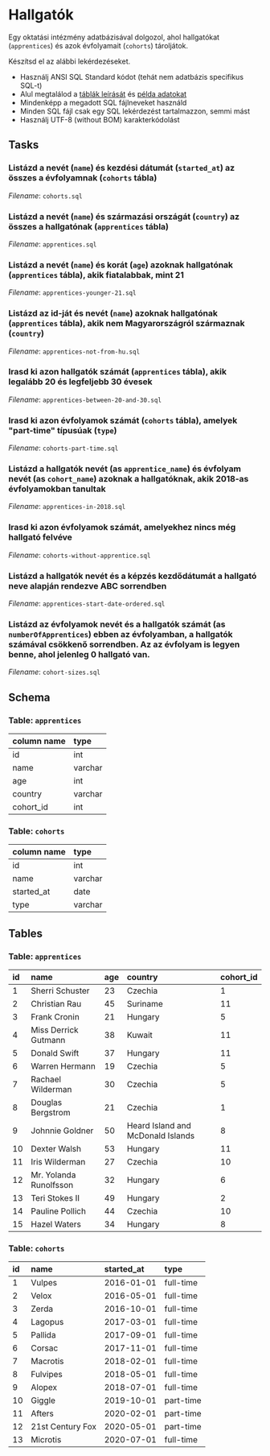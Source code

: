 <!-- This file is automatically generated.
     To change it change the entities, dataset, intro or tasks and
     re-run the 'npm run generateDescription' task.
     -->
  
# Hallgatók

Egy oktatási intézmény adatbázisával dolgozol, ahol hallgatókat (`apprentices`)
és azok évfolyamait (`cohorts`) tároljátok.

Készítsd el az alábbi lekérdezéseket.

- Használj ANSI SQL Standard kódot (tehát nem adatbázis specifikus SQL-t)
- Alul megtalálod a [táblák leírását](#user-content-schema) és [példa adatokat](#user-content-tables)
- Mindenképp a megadott SQL fájlneveket használd
- Minden SQL fájl csak egy SQL lekérdezést tartalmazzon, semmi mást
- Használj UTF-8 (without BOM) karakterkódolást

## Tasks
### Listázd a nevét (`name`) és kezdési dátumát (`started_at`) az összes a évfolyamnak (`cohorts` tábla)
*Filename*: `cohorts.sql`
### Listázd a nevét (`name`) és származási országát (`country`) az összes a hallgatónak (`apprentices` tábla)
*Filename*: `apprentices.sql`
### Listázd a nevét (`name`) és korát (`age`) azoknak hallgatónak (`apprentices` tábla), akik fiatalabbak, mint 21
*Filename*: `apprentices-younger-21.sql`
### Listázd az id-ját és nevét (`name`) azoknak hallgatónak (`apprentices` tábla), akik nem Magyarországról származnak (`country`)
*Filename*: `apprentices-not-from-hu.sql`
### Irasd ki azon hallgatók számát (`apprentices` tábla), akik legalább 20 és legfeljebb 30 évesek
*Filename*: `apprentices-between-20-and-30.sql`
### Irasd ki azon évfolyamok számát (`cohorts` tábla), amelyek "part-time" típusúak (`type`)
*Filename*: `cohorts-part-time.sql`
### Listázd a hallgatók nevét (as `apprentice_name`) és évfolyam nevét (as `cohort_name`) azoknak a hallgatóknak, akik 2018-as évfolyamokban tanultak
*Filename*: `apprentices-in-2018.sql`
### Irasd ki azon évfolyamok számát, amelyekhez nincs még hallgató felvéve
*Filename*: `cohorts-without-apprentice.sql`
### Listázd a hallgatók nevét és a képzés kezdődátumát a hallgató neve alapján rendezve ABC sorrendben
*Filename*: `apprentices-start-date-ordered.sql`
### Listázd az évfolyamok nevét és a hallgatók számát (as `numberOfApprentices`) ebben az évfolyamban, a hallgatók számával csökkenő sorrendben. Az az évfolyam is legyen benne, ahol jelenleg 0 hallgató van.
*Filename*: `cohort-sizes.sql`
## Schema
### Table: `apprentices`
| column name | type |
| :---------- | :--- |
| id | int |
| name | varchar |
| age | int |
| country | varchar |
| cohort_id | int |
### Table: `cohorts`
| column name | type |
| :---------- | :--- |
| id | int |
| name | varchar |
| started_at | date |
| type | varchar |
## Tables
### Table: `apprentices`
|id|name|age|country|cohort_id|
|:-|:-|:-|:-|:-|
|1|Sherri Schuster|23|Czechia|1|
|2|Christian Rau|45|Suriname|11|
|3|Frank Cronin|21|Hungary|5|
|4|Miss Derrick Gutmann|38|Kuwait|11|
|5|Donald Swift|37|Hungary|11|
|6|Warren Hermann|19|Czechia|5|
|7|Rachael Wilderman|30|Czechia|5|
|8|Douglas Bergstrom|21|Czechia|1|
|9|Johnnie Goldner|50|Heard Island and McDonald Islands|8|
|10|Dexter Walsh|53|Hungary|11|
|11|Iris Wilderman|27|Czechia|10|
|12|Mr. Yolanda Runolfsson|32|Hungary|6|
|13|Teri Stokes II|49|Hungary|2|
|14|Pauline Pollich|44|Czechia|10|
|15|Hazel Waters|34|Hungary|8|
### Table: `cohorts`
|id|name|started_at|type|
|:-|:-|:-|:-|
|1|Vulpes|2016-01-01|full-time|
|2|Velox|2016-05-01|full-time|
|3|Zerda|2016-10-01|full-time|
|4|Lagopus|2017-03-01|full-time|
|5|Pallida|2017-09-01|full-time|
|6|Corsac|2017-11-01|full-time|
|7|Macrotis|2018-02-01|full-time|
|8|Fulvipes|2018-05-01|full-time|
|9|Alopex|2018-07-01|full-time|
|10|Giggle|2019-10-01|part-time|
|11|Afters|2020-02-01|part-time|
|12|21st Century Fox|2020-05-01|part-time|
|13|Microtis|2020-07-01|full-time|
